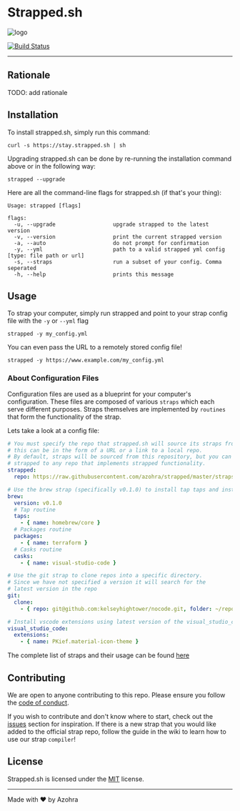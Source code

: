 # Strapped.sh

![logo](https://raw.githubusercontent.com/azohra/strapped/master/_static/img/logo-black.png)

[![Build Status](https://travis-ci.org/azohra/strapped.svg?branch=master)](https://travis-ci.org/azohra/strapped)

---

## Rationale

TODO: add rationale

## Installation

To install strapped.sh, simply run this command:

```console
curl -s https://stay.strapped.sh | sh
```

Upgrading strapped.sh can be done by re-running the installation command above or in the following way:

```console
strapped --upgrade
```

Here are all the command-line flags for strapped.sh (if that's your thing):

```console
Usage: strapped [flags]

flags:
  -u, --upgrade                  upgrade strapped to the latest version
  -v, --version                  print the current strapped version
  -a, --auto                     do not prompt for confirmation
  -y, --yml                      path to a valid strapped yml config [type: file path or url]
  -s, --straps                   run a subset of your config. Comma seperated
  -h, --help                     prints this message
```

## Usage

To strap your computer, simply run strapped and point to your strap config file with the `-y` or `--yml` flag

```console
strapped -y my_config.yml
```

You can even pass the URL to a remotely stored config file!

```console
strapped -y https://www.example.com/my_config.yml
```

### About Configuration Files

Configuration files are used as a blueprint for your computer's configuration. These files are composed of various `straps`
which each serve different purposes. Straps themselves are implemented by `routines` that form the functionality of the strap.

Lets take a look at a config file:

```yaml
# You must specify the repo that strapped.sh will source its straps from
# this can be in the form of a URL or a link to a local repo.
# By default, straps will be sourced from this repository, but you can link
# strapped to any repo that implements strapped functionality.
strapped:
  repo: https://raw.githubusercontent.com/azohra/strapped/master/straps

# Use the brew strap (specifically v0.1.0) to install tap taps and install packages
brew:
  version: v0.1.0
  # Tap routine
  taps:
    - { name: homebrew/core }
  # Packages routine
  packages:
    - { name: terraform }
  # Casks routine
  casks:
    - { name: visual-studio-code }

# Use the git strap to clone repos into a specific directory.
# Since we have not specified a version it will search for the 
# latest version in the repo
git:
  clone:
    - { repo: git@github.com:kelseyhightower/nocode.git, folder: ~/repos }

# Install vscode extensions using latest version of the visual_studio_code strap
visual_studio_code:
  extensions:
    - { name: PKief.material-icon-theme }
```

The complete list of straps and their usage can be found [here](https://docs.strapped.sh/#/)

## Contributing

We are open to anyone contributing to this repo. Please ensure you follow the [code of conduct](https://github.com/azohra/strapped.sh/blob/master/CODE_OF_CONDUCT.md).

If you wish to contribute and don't know where to start, check out the [issues](https://github.com/azohra/strapped.sh/issues)
section for inspiration. If there is a new strap that you would like added to the official strap repo, follow the guide in the wiki to learn how to use our strap `compiler`!

## License

Strapped.sh is licensed under the [MIT](https://github.com/azohra/strapped.sh/blob/master/LICENSE) license.

---

Made with :heart: by Azohra